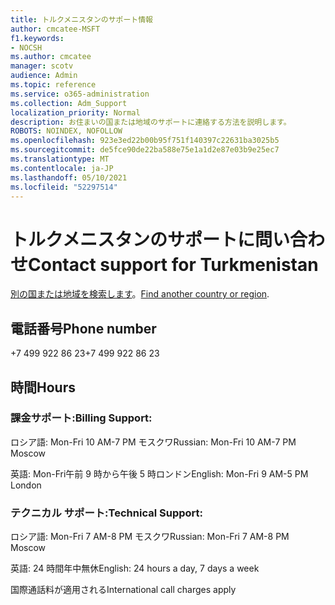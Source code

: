 ```yaml
---
title: トルクメニスタンのサポート情報
author: cmcatee-MSFT
f1.keywords:
- NOCSH
ms.author: cmcatee
manager: scotv
audience: Admin
ms.topic: reference
ms.service: o365-administration
ms.collection: Adm_Support
localization_priority: Normal
description: お住まいの国または地域のサポートに連絡する方法を説明します。
ROBOTS: NOINDEX, NOFOLLOW
ms.openlocfilehash: 923e3ed22b00b95f751f140397c22631ba3025b5
ms.sourcegitcommit: de5fce90de22ba588e75e1a1d2e87e03b9e25ec7
ms.translationtype: MT
ms.contentlocale: ja-JP
ms.lasthandoff: 05/10/2021
ms.locfileid: "52297514"
---
```

# <a name="contact-support-for-turkmenistan"></a><span data-ttu-id="a7046-103">トルクメニスタンのサポートに問い合わせ</span><span class="sxs-lookup"><span data-stu-id="a7046-103">Contact support for Turkmenistan</span></span>

<span data-ttu-id="a7046-104">[別の国または地域を検索します](../../business-video/get-help-support.md)。</span><span class="sxs-lookup"><span data-stu-id="a7046-104">[Find another country or region](../../business-video/get-help-support.md).</span></span>

## <a name="phone-number"></a><span data-ttu-id="a7046-105">電話番号</span><span class="sxs-lookup"><span data-stu-id="a7046-105">Phone number</span></span>
<span data-ttu-id="a7046-106">+7 499 922 86 23</span><span class="sxs-lookup"><span data-stu-id="a7046-106">+7 499 922 86 23</span></span>

## <a name="hours"></a><span data-ttu-id="a7046-107">時間</span><span class="sxs-lookup"><span data-stu-id="a7046-107">Hours</span></span>
### <a name="billing-support"></a><span data-ttu-id="a7046-108">課金サポート:</span><span class="sxs-lookup"><span data-stu-id="a7046-108">Billing Support:</span></span>

<span data-ttu-id="a7046-109">ロシア語: Mon-Fri 10 AM-7 PM モスクワ</span><span class="sxs-lookup"><span data-stu-id="a7046-109">Russian: Mon-Fri 10 AM-7 PM Moscow</span></span>

<span data-ttu-id="a7046-110">英語: Mon-Fri午前 9 時から午後 5 時ロンドン</span><span class="sxs-lookup"><span data-stu-id="a7046-110">English: Mon-Fri 9 AM-5 PM London</span></span>

### <a name="technical-support"></a><span data-ttu-id="a7046-111">テクニカル サポート:</span><span class="sxs-lookup"><span data-stu-id="a7046-111">Technical Support:</span></span>

<span data-ttu-id="a7046-112">ロシア語: Mon-Fri 7 AM-8 PM モスクワ</span><span class="sxs-lookup"><span data-stu-id="a7046-112">Russian: Mon-Fri 7 AM-8 PM Moscow</span></span>

<span data-ttu-id="a7046-113">英語: 24 時間年中無休</span><span class="sxs-lookup"><span data-stu-id="a7046-113">English: 24 hours a day, 7 days a week</span></span>

<span data-ttu-id="a7046-114">国際通話料が適用される</span><span class="sxs-lookup"><span data-stu-id="a7046-114">International call charges apply</span></span>
